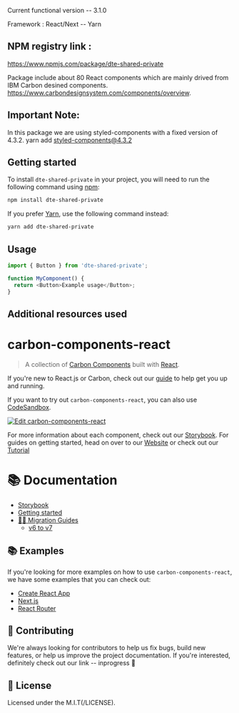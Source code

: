 Current functional version -- 3.1.0

Framework :  React/Next -- Yarn

## NPM registry link : 
https://www.npmjs.com/package/dte-shared-private

Package include about 80 React components which are mainly drived from IBM Carbon desined components. https://www.carbondesignsystem.com/components/overview.


## Important Note:
In this package we are using styled-components with a fixed version of 4.3.2.
yarn add styled-components@4.3.2

## Getting started

To install `dte-shared-private` in your project, you will need to run the
following command using [npm](https://www.npmjs.com/):

```bash
npm install dte-shared-private
```

If you prefer [Yarn](https://yarnpkg.com/en/), use the following command
instead:

```bash
yarn add dte-shared-private
```

## Usage

```js
import { Button } from 'dte-shared-private';

function MyComponent() {
  return <Button>Example usage</Button>;
}
```

## Additional resources used  
# carbon-components-react

> A collection of
> [Carbon Components](https://github.com/carbon-design-system/carbon/tree/master/packages/components)
> built with [React](https://reactjs.org/).

If you're new to React.js or Carbon, check out our
[guide](https://medium.com/carbondesign/up-running-with-carbon-react-in-less-than-5-minutes-25d43cca059e)
to help get you up and running.



If you want to try out `carbon-components-react`, you can also use
[CodeSandbox](https://codesandbox.io/s/github/carbon-design-system/carbon/tree/master/packages/react/examples/codesandbox).

[![Edit carbon-components-react](https://codesandbox.io/static/img/play-codesandbox.svg)](https://codesandbox.io/s/github/carbon-design-system/carbon/tree/master/packages/react/examples/codesandbox)


For more information about each component, check out our
[Storybook](https://react.carbondesignsystem.com). For guides on getting
started, head on over to our
[Website](https://www.carbondesignsystem.com/get-started/develop/react) or check
out our
[Tutorial](https://www.carbondesignsystem.com/developing/react-tutorial/overview/)

# :books: Documentation

- [Storybook](https://react.carbondesignsystem.com)
- [Getting started](https://www.carbondesignsystem.com/get-started/develop/react)
- [🏃‍♀️ Migration Guides](./docs/migration)
  - [v6 to v7](./docs/migration/migrate-to-7.x.md)

## 📚 Examples

If you're looking for more examples on how to use `carbon-components-react`, we
have some examples that you can check out:

- [Create React App](./examples/create-react-app)
- [Next.js](./examples/next)
- [React Router](./examples/react-router)

## 🙌 Contributing

We're always looking for contributors to help us fix bugs, build new features,
or help us improve the project documentation. If you're interested, definitely
check out our link -- inprogress  👀

## 📝 License

Licensed under the M.I.T(/LICENSE).
